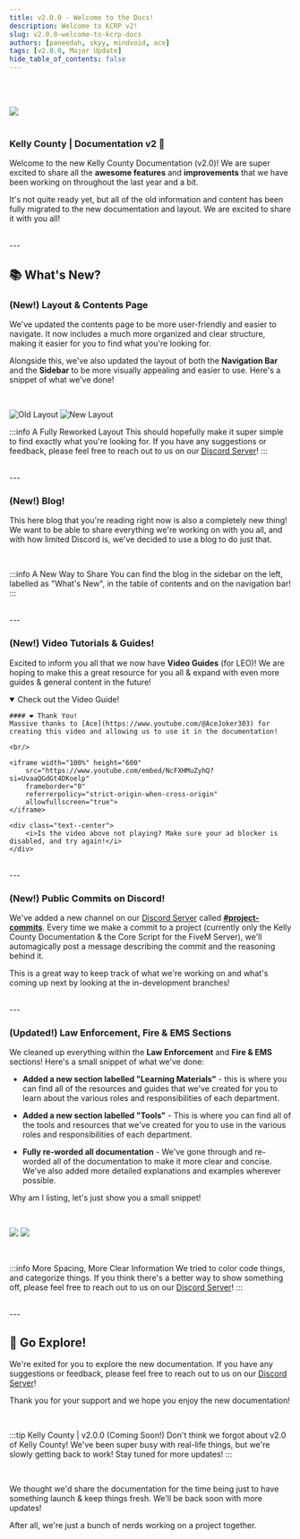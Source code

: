 ```yaml
---
title: v2.0.0 - Welcome to the Docs!
description: Welcome to KCRP v2!
slug: v2.0.0-welcome-to-kcrp-docs
authors: [paneedah, skyy, mindvoid, ace]
tags: [v2.0.0, Major Update]
hide_table_of_contents: false
---
```


<br/><br/>

<div class="text--center">
    <img src="/imgs/blog-docs-v2-update.png" style={{ width: '100%' }}></img>
</div>

<br/>

### Kelly County | Documentation v2 🎉

Welcome to the new Kelly County Documentation (v2.0)! We are super excited to share all the **awesome features** and **improvements** that we have been working on throughout the last year and a bit.

It's not quite ready yet, but all of the old information and content has been fully migrated to the new documentation and layout. We are excited to share it with you all!

<!-- truncate -->

<br/>
---
<br/>

## 📚 What's New?

### (New!) Layout & Contents Page

We've updated the contents page to be more user-friendly and easier to navigate. It now includes a much more organized and clear structure, making it easier for you to find what you're looking for.

Alongside this, we've also updated the layout of both the **Navigation Bar** and the **Sidebar** to be more visually appealing and easier to use. Here's a snippet of what we've done!

<br/>

![Old Layout](/imgs/blog-docs-v2-old-layout.png)
![New Layout](/imgs/blog-docs-v2-new-layout.png)

:::info A Fully Reworked Layout
This should hopefully make it super simple to find exactly what you're looking for. If you have any suggestions or feedback, please feel free to reach out to us on our [Discord Server](https://discord.gg/kcdojrp)!
:::

<br/>
---
<br/>

### (New!) Blog!

This here blog that you're reading right now is also a completely new thing! We want to be able to share everything we're working on with you all, and with how limited Discord is, we've decided to use a blog to do just that.

<br/>

:::info A New Way to Share
You can find the blog in the sidebar on the left, labelled as "What's New", in the table of contents and on the navigation bar!
:::

<br/>
---
<br/>

### (New!) Video Tutorials & Guides!

Excited to inform you all that we now have **Video Guides** (for LEO)! We are hoping to make this a great resource for you all & expand with even more guides & general content in the future!

<details open>
  <summary>Check out the Video Guide!</summary>

    #### ❤️ Thank You!
    Massive thanks to [Ace](https://www.youtube.com/@AceJoker303) for creating this video and allowing us to use it in the documentation!

    <br/>

    <iframe width="100%" height="600"
        src="https://www.youtube.com/embed/NcFXHMuZyhQ?si=UvaaQGdGt4DKoelp"
        frameborder="0"
        referrerpolicy="strict-origin-when-cross-origin"
        allowfullscreen="true">
    </iframe>

    <div class="text--center">
        <i>Is the video above not playing? Make sure your ad blocker is disabled, and try again!</i>
    </div>
</details>

<br/>
---
<br/>

### (New!) Public Commits on Discord!

We've added a new channel on our [Discord Server](https://discord.gg/kcdojrp) called **[#project-commits](https://discord.com/channels/1132847710282727565/1362605191353991380)**. Every time we make a commit to a project (currently only the Kelly County Documentation & the Core Script for the FiveM Server), we'll automagically post a message describing the commit and the reasoning behind it.

This is a great way to keep track of what we're working on and what's coming up next by looking at the in-development branches!

<br/>
---
<br/>

### (Updated!) Law Enforcement, Fire & EMS Sections

We cleaned up everything within the **Law Enforcement** and **Fire & EMS** sections! Here's a small snippet of what we've done:

- **Added a new section labelled "Learning Materials"** - this is where you can find all of the resources and guides that we've created for you to learn about the various roles and responsibilities of each department.


- **Added a new section labelled "Tools"** - This is where you can find all of the tools and resources that we've created for you to use in the various roles and responsibilities of each department.

- **Fully re-worded all documentation** - We've gone through and re-worded all of the documentation to make it more clear and concise. We've also added more detailed explanations and examples wherever possible.

Why am I listing, let's just show you a small snippet!

<br/>

![](/imgs/blog-docs-v2-old-ftog.png)
![](/imgs/blog-docs-v2-new-ftog.png)

<br/>

:::info More Spacing, More Clear Information
We tried to color code things, and categorize things. If you think there's a better way to show something off, please feel free to reach out to us on our [Discord Server](https://discord.gg/kcdojrp)!
:::

<br/>
---
<br/>

## 🎉 Go Explore!

We're exited for you to explore the new documentation. If you have any suggestions or feedback, please feel free to reach out to us on our [Discord Server](https://discord.gg/kcdojrp)!

Thank you for your support and we hope you enjoy the new documentation!

<br/>

:::tip Kelly County | v2.0.0 (Coming Soon!)
Don't think we forgot about v2.0 of Kelly County! We've been super busy with real-life things, but we're slowly getting back to work! Stay tuned for more updates!
:::

<br/>

We thought we'd share the documentation for the time being just to have something launch & keep things fresh. We'll be back soon with more updates!

After all, we're just a bunch of nerds working on a project together.
